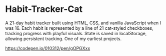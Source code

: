 # Habit-Tracker-Cat
A 21-day habit tracker built using HTML, CSS, and vanilla JavaScript when I was 16. Each habit is represented by a line of 21 cat-styled checkboxes, tracking progress with playful visuals. State is saved in localStorage, allowing persistent tracking. One of my earliest projects.

https://codepen.io/010312/pen/gOPGXxx
